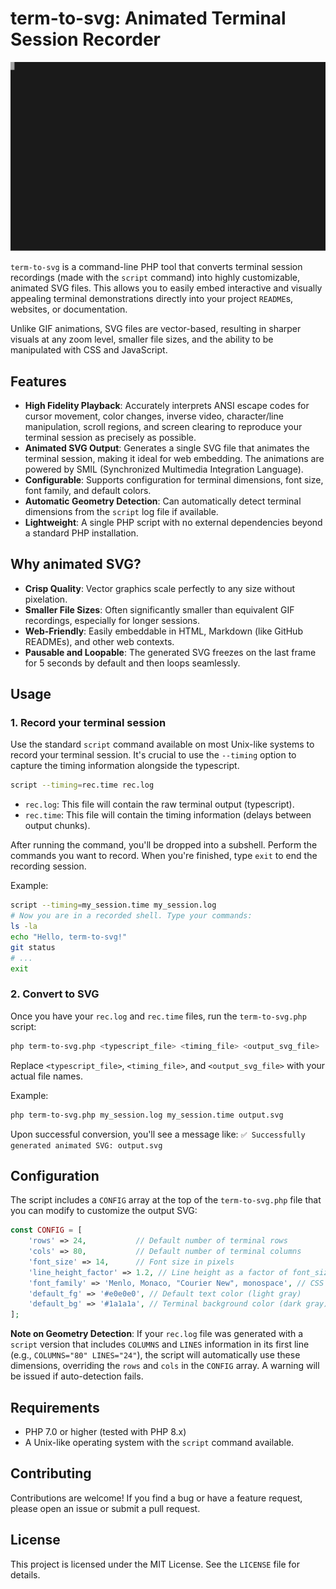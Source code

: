 # term-to-svg: Animated Terminal Session Recorder

![term-to-svg Demo](demo.svg)

`term-to-svg` is a command-line PHP tool that converts terminal session recordings (made with the `script` command) into highly customizable, animated SVG files. This allows you to easily embed interactive and visually appealing terminal demonstrations directly into your project `README`s, websites, or documentation.

Unlike GIF animations, SVG files are vector-based, resulting in sharper visuals at any zoom level, smaller file sizes, and the ability to be manipulated with CSS and JavaScript.

## Features

  * **High Fidelity Playback**: Accurately interprets ANSI escape codes for cursor movement, color changes, inverse video, character/line manipulation, scroll regions, and screen clearing to reproduce your terminal session as precisely as possible.
  * **Animated SVG Output**: Generates a single SVG file that animates the terminal session, making it ideal for web embedding. The animations are powered by SMIL (Synchronized Multimedia Integration Language).
  * **Configurable**: Supports configuration for terminal dimensions, font size, font family, and default colors.
  * **Automatic Geometry Detection**: Can automatically detect terminal dimensions from the `script` log file if available.
  * **Lightweight**: A single PHP script with no external dependencies beyond a standard PHP installation.

## Why animated SVG?

  * **Crisp Quality**: Vector graphics scale perfectly to any size without pixelation.
  * **Smaller File Sizes**: Often significantly smaller than equivalent GIF recordings, especially for longer sessions.
  * **Web-Friendly**: Easily embeddable in HTML, Markdown (like GitHub READMEs), and other web contexts.
  * **Pausable and Loopable**: The generated SVG freezes on the last frame for 5 seconds by default and then loops seamlessly.

## Usage

### 1\. Record your terminal session

Use the standard `script` command available on most Unix-like systems to record your terminal session. It's crucial to use the `--timing` option to capture the timing information alongside the typescript.

```bash
script --timing=rec.time rec.log
```

  * `rec.log`: This file will contain the raw terminal output (typescript).
  * `rec.time`: This file will contain the timing information (delays between output chunks).

After running the command, you'll be dropped into a subshell. Perform the commands you want to record. When you're finished, type `exit` to end the recording session.

Example:

```bash
script --timing=my_session.time my_session.log
# Now you are in a recorded shell. Type your commands:
ls -la
echo "Hello, term-to-svg!"
git status
# ...
exit
```

### 2\. Convert to SVG

Once you have your `rec.log` and `rec.time` files, run the `term-to-svg.php` script:

```bash
php term-to-svg.php <typescript_file> <timing_file> <output_svg_file>
```

Replace `<typescript_file>`, `<timing_file>`, and `<output_svg_file>` with your actual file names.

Example:

```bash
php term-to-svg.php my_session.log my_session.time output.svg
```

Upon successful conversion, you'll see a message like: `✅ Successfully generated animated SVG: output.svg`

## Configuration

The script includes a `CONFIG` array at the top of the `term-to-svg.php` file that you can modify to customize the output SVG:

```php
const CONFIG = [
    'rows' => 24,           // Default number of terminal rows
    'cols' => 80,           // Default number of terminal columns
    'font_size' => 14,      // Font size in pixels
    'line_height_factor' => 1.2, // Line height as a factor of font_size
    'font_family' => 'Menlo, Monaco, "Courier New", monospace', // CSS font-family stack
    'default_fg' => '#e0e0e0', // Default text color (light gray)
    'default_bg' => '#1a1a1a', // Terminal background color (dark gray)
];
```

**Note on Geometry Detection**: If your `rec.log` file was generated with a `script` version that includes `COLUMNS` and `LINES` information in its first line (e.g., `COLUMNS="80" LINES="24"`), the script will automatically use these dimensions, overriding the `rows` and `cols` in the `CONFIG` array. A warning will be issued if auto-detection fails.

## Requirements

  * PHP 7.0 or higher (tested with PHP 8.x)
  * A Unix-like operating system with the `script` command available.

## Contributing

Contributions are welcome\! If you find a bug or have a feature request, please open an issue or submit a pull request.

## License

This project is licensed under the MIT License. See the `LICENSE` file for details.

